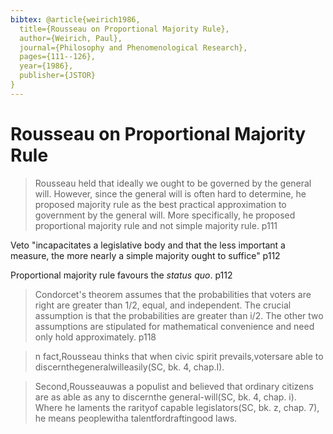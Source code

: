 ```yaml
---
bibtex: @article{weirich1986,
  title={Rousseau on Proportional Majority Rule},
  author={Weirich, Paul},
  journal={Philosophy and Phenomenological Research},
  pages={111--126},
  year={1986},
  publisher={JSTOR}
}
---
```


# Rousseau on Proportional Majority Rule

> Rousseau held that ideally we ought to be governed by the general will. However, since the general will is often hard to determine, he proposed majority rule as the best practical approximation to government by the general will. More specifically, he proposed proportional majority rule and not simple majority rule. p111

Veto "incapacitates a legislative body and that the less important a measure, the more nearly a simple majority ought to suffice" p112

Proportional majority rule favours the _status quo_. p112

> Condorcet's theorem assumes that the probabilities that voters are right are greater than 1/2, equal, and independent. The crucial assumption is that the probabilities are greater than i/2. The other two assumptions are stipulated for mathematical convenience and need only hold approximately. p118

> n fact,Rousseau thinks that when civic spirit prevails,votersare able to discernthegeneralwilleasily(SC, bk. 4, chap.I).

> Second,Rousseauwas a populist and believed that ordinary citizens are as able as any to discernthe general-will(SC, bk. 4, chap. i). Where he laments the rarityof capable legislators(SC, bk. z, chap. 7), he means peoplewitha talentfordraftingood laws.
